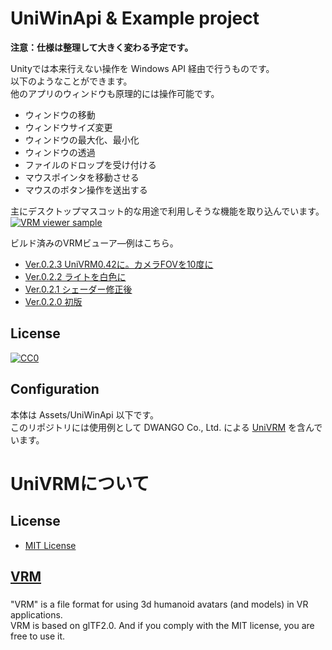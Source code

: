# UniWinApi & Example project

**注意：仕様は整理して大きく変わる予定です。**


Unityでは本来行えない操作を Windows API 経由で行うものです。  
以下のようなことができます。  
他のアプリのウィンドウも原理的には操作可能です。

* ウィンドウの移動
* ウィンドウサイズ変更
* ウィンドウの最大化、最小化
* ウィンドウの透過
* ファイルのドロップを受け付ける
* マウスポインタを移動させる
* マウスのボタン操作を送出する

主にデスクトップマスコット的な用途で利用しそうな機能を取り込んでいます。
[![VRM viewer sample](http://img.youtube.com/vi/EETQxzzv4uY/0.jpg)](http://www.youtube.com/watch?v=EETQxzzv4uY "UniWinApi VRM viewer sample")

ビルド済みのVRMビューア―例はこちら。  
* [Ver.0.2.3 UniVRM0.42に。カメラFOVを10度に](https://github.com/kirurobo/UniWinApi/releases/tag/v0.2.)
* [Ver.0.2.2 ライトを白色に](https://github.com/kirurobo/UniWinApi/releases/tag/v0.2.2)
* [Ver.0.2.1 シェーダー修正後](https://github.com/kirurobo/UniWinApi/releases/download/v0.2.1/UniWinApiVrmViewer_x64_v0.2.1.zip)
* [Ver.0.2.0 初版](https://github.com/kirurobo/UniWinApi/releases/download/v0.2.0/UniWinApiVrmViewer_x64.zip)


## License

[![CC0](http://i.creativecommons.org/p/zero/1.0/88x31.png "CC0")](http://creativecommons.org/publicdomain/zero/1.0/deed.ja)

## Configuration

本体は Assets/UniWinApi 以下です。  
このリポジトリには使用例として DWANGO Co., Ltd. による [UniVRM](https://github.com/dwango/UniVRM/releases) を含んでいます。


# UniVRMについて

## License

* [MIT License](Assets/VRM/LICENSE.txt)

## [VRM](https://dwango.github.io/vrm/)
###
"VRM" is a file format for using 3d humanoid avatars (and models) in VR applications.  
VRM is based on glTF2.0. And if you comply with the MIT license, you are free to use it.  
